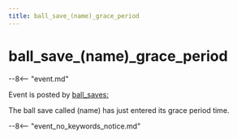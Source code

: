 ```yaml
---
title: ball_save_(name)_grace_period
---
```


# ball_save_(name)\_grace_period


--8<-- "event.md"

Event is posted by [ball_saves:](../config/ball_saves.md)

The ball save called (name) has just entered its grace period time.

--8<-- "event_no_keywords_notice.md"
